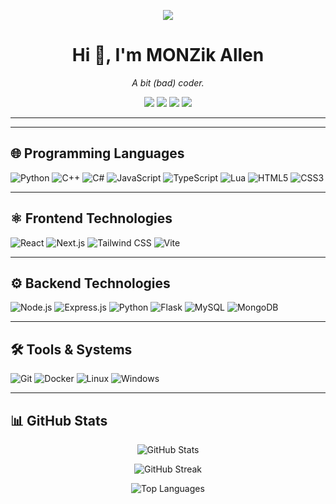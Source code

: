 <p align="center">
  <img src="https://capsule-render.vercel.app/api?text=MONZik&animation=fadeIn&type=wave&color=gradient&height=100"/>
</p>

<h1 align="center">Hi 👋, I'm MONZik Allen</h1>
<p align="center"><i>A bit (bad) coder.</i></p>

<p align="center">
  <a href="https://wellcoded.eu/"><img src="https://img.shields.io/badge/Website-wellcoded.eu-blue?logo=google-chrome&logoColor=white" /></a>
  <a href="https://discord.com/users/1355207621208178711/"><img src="https://img.shields.io/badge/Discord-MONZik-5865F2?logo=discord&logoColor=white" /></a>
  <a href="https://t.me/MONZikxD"><img src="https://img.shields.io/badge/Telegram-@MONZikxD-2CA5E0?logo=telegram&logoColor=white" /></a>
  <a href="https://steamcommunity.com/id/MONZik/"><img src="https://img.shields.io/badge/Steam-MONZik-000000?logo=steam&logoColor=white" /></a>
</p>

---

---

## 🌐 Programming Languages

![Python](https://img.shields.io/badge/-Python-3776AB?style=for-the-badge&logo=python&logoColor=white)
![C++](https://img.shields.io/badge/-C++-00599C?style=for-the-badge&logo=c%2B%2B&logoColor=white)
![C#](https://img.shields.io/badge/-C%23-239120?style=for-the-badge&logo=c-sharp&logoColor=white)
![JavaScript](https://img.shields.io/badge/-JavaScript-F7DF1E?style=for-the-badge&logo=javascript&logoColor=black)
![TypeScript](https://img.shields.io/badge/-TypeScript-3178C6?style=for-the-badge&logo=typescript&logoColor=white)
![Lua](https://img.shields.io/badge/-Lua-2C2D72?style=for-the-badge&logo=lua&logoColor=white)
![HTML5](https://img.shields.io/badge/-HTML5-E34F26?style=for-the-badge&logo=html5&logoColor=white)
![CSS3](https://img.shields.io/badge/-CSS3-1572B6?style=for-the-badge&logo=css3&logoColor=white)

---

## ⚛️ Frontend Technologies

![React](https://img.shields.io/badge/-React-61DAFB?style=for-the-badge&logo=react&logoColor=black)
![Next.js](https://img.shields.io/badge/-Next.js-000000?style=for-the-badge&logo=next.js&logoColor=white)
![Tailwind CSS](https://img.shields.io/badge/-Tailwind_CSS-38B2AC?style=for-the-badge&logo=tailwind-css&logoColor=white)
![Vite](https://img.shields.io/badge/-Vite-646CFF?style=for-the-badge&logo=vite&logoColor=white)

---

## ⚙️ Backend Technologies

![Node.js](https://img.shields.io/badge/-Node.js-339933?style=for-the-badge&logo=node.js&logoColor=white)
![Express.js](https://img.shields.io/badge/-Express.js-000000?style=for-the-badge)
![Python](https://img.shields.io/badge/-Python-3776AB?style=for-the-badge&logo=python&logoColor=white)
![Flask](https://img.shields.io/badge/-Flask-000000?style=for-the-badge&logo=flask&logoColor=white)
![MySQL](https://img.shields.io/badge/-MySQL-4479A1?style=for-the-badge&logo=mysql&logoColor=white)
![MongoDB](https://img.shields.io/badge/-MongoDB-47A248?style=for-the-badge&logo=mongodb&logoColor=white)

---

## 🛠 Tools & Systems

![Git](https://img.shields.io/badge/-Git-F05032?style=for-the-badge&logo=git&logoColor=white)
![Docker](https://img.shields.io/badge/-Docker-2496ED?style=for-the-badge&logo=docker&logoColor=white)
![Linux](https://img.shields.io/badge/-Linux-FCC624?style=for-the-badge&logo=linux&logoColor=black)
![Windows](https://img.shields.io/badge/-Windows-0078D6?style=for-the-badge&logo=windows&logoColor=white)

---

## 📊 GitHub Stats
<p align="center">
  <img src="https://github-readme-stats.vercel.app/api?username=MONZikWasTaken&show_icons=true&theme=tokyonight" alt="GitHub Stats"/>
</p>

<p align="center">
  <img src="https://github-readme-streak-stats.herokuapp.com?user=MONZikWasTaken&theme=tokyonight" alt="GitHub Streak"/>
</p>

<p align="center">
  <img src="https://github-readme-stats.vercel.app/api/top-langs/?username=MONZikWasTaken&layout=compact&theme=tokyonight" alt="Top Languages"/>
</p>
